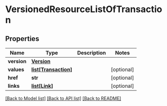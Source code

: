 # VersionedResourceListOfTransaction

## Properties
Name | Type | Description | Notes
------------ | ------------- | ------------- | -------------
**version** | [**Version**](Version.md) |  | 
**values** | [**list[Transaction]**](Transaction.md) |  | [optional] 
**href** | **str** |  | [optional] 
**links** | [**list[Link]**](Link.md) |  | [optional] 

[[Back to Model list]](../README.md#documentation-for-models) [[Back to API list]](../README.md#documentation-for-api-endpoints) [[Back to README]](../README.md)



